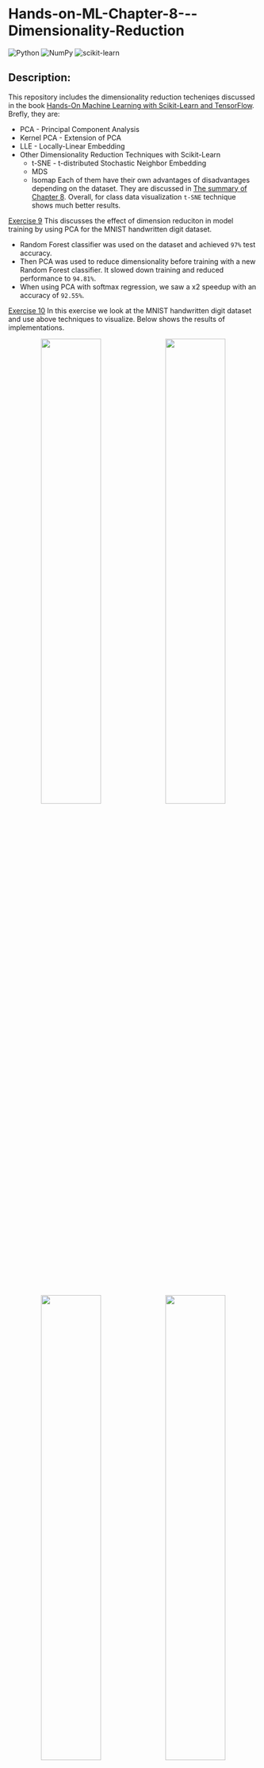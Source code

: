 # Hands-on-ML-Chapter-8---Dimensionality-Reduction

![Python](https://img.shields.io/badge/python-3670A0?style=for-the-badge&logo=python&logoColor=ffdd54)
![NumPy](https://img.shields.io/badge/numpy-%23013243.svg?style=for-the-badge&logo=numpy&logoColor=white)
![scikit-learn](https://img.shields.io/badge/scikit--learn-%23F7931E.svg?style=for-the-badge&logo=scikit-learn&logoColor=white)

## Description:
This repository includes the dimensionality reduction techeniqes discussed in the book [Hands-On Machine Learning with Scikit-Learn and TensorFlow](https://www.knowledgeisle.com/wp-content/uploads/2019/12/2-Aur%C3%A9lien-G%C3%A9ron-Hands-On-Machine-Learning-with-Scikit-Learn-Keras-and-Tensorflow_-Concepts-Tools-and-Techniques-to-Build-Intelligent-Systems-O%E2%80%99Reilly-Media-2019.pdf). Brefly, they are:
- PCA - Principal Component Analysis
- Kernel PCA - Extension of PCA
- LLE - Locally-Linear Embedding
- Other Dimensionality Reduction Techniques with Scikit-Learn
    - t-SNE - t-distributed Stochastic Neighbor Embedding
    - MDS
    - Isomap
Each of them have their own advantages of disadvantages depending on the dataset. They are discussed in [The summary of Chapter 8](https://github.com/buddhika159/Hands-on-ML-Chapter-8---Dimensionality-Reduction/blob/d5e413bc21ac61e87c9f6d14838ca68c8bb9f60d/Dimensionality%20Reduction%20Techniques%20Comparison.ipynb). Overall, for class data visualization `t-SNE` technique shows much better results. 


[Exercise 9](https://github.com/buddhika159/Hands-on-ML-Chapter-8---Dimensionality-Reduction/blob/4d6a0af9781cd8aca0837c3195442fdbd128b3ec/Exercise%209%20Effect%20of%20using%20PCA%20in%20model%20training.ipynb) 
This discusses the effect of dimension reduciton in model training by using PCA for the MNIST handwritten digit dataset.
- Random Forest classifier was used on the dataset and achieved `97%` test accuracy.
- Then PCA was used to reduce dimensionality before training with a new Random Forest classifier. It slowed down training and reduced performance to `94.81%`.
- When using PCA with softmax regression, we saw a x2 speedup with an accuracy of `92.55%`.


[Exercise 10](https://github.com/buddhika159/Hands-on-ML-Chapter-8---Dimensionality-Reduction/blob/4d6a0af9781cd8aca0837c3195442fdbd128b3ec/Exercise%2010%20PCA+t-SNE%20to%20reduce%20the%20MNIST%20dataset.ipynb)
In this exercise we look at the MNIST handwritten digit dataset and use above techniques to visualize. Below shows the results of implementations.

<p align="middle">
  <img src="imges/MNIST PCA.png" width="49%" />
  <img src="imges/MNIST LLE.png" width="49%" /> 
</p>

<p align="middle">
  <img src="imges/MNIST LDA.png" width="49%" />
  <img src="imges/MNIST MDS.png" width="49%" /> 
</p>

<p align="middle">
  <img src="imges/MNIST t-SNE" width="49%" />
</p>

<p align="middle">
  <img src="imges/MNIST Pipeline PCA + LLE.png" width="49%" />
  <img src="imges/MNIST Pipeline PCA + MDS.png" width="49%" /> 
</p>

<p align="middle">
  <img src="MNIST Pipeline PCA + t-SNE="49%" />
</p>



## Prerequisites:
Below libraries are needed to execute this Python code.
- Python 3.9
- Keras 2.7.0
- NumPy
- Matplotlib



